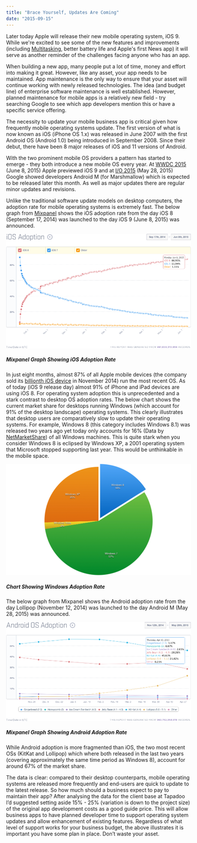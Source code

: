 ```yaml
---
title: "Brace Yourself, Updates Are Coming"
date: "2015-09-15"
---
```


Later today Apple will release their new mobile operating system, iOS 9. While we're excited to see some of the new features and improvements (including [Multitasking](https://tapadoo.wpengine.com/2015/imultitask-therefore-ipad/), better battery life and Apple's first News app) it will serve as another reminder of the challenges facing anyone who has an app.

When building a new app, many people put a lot of time, money and effort into making it great. However, like any asset, your app needs to be maintained. App maintenance is the only way to ensure that your asset will continue working with newly released technologies. The idea (and budget line) of enterprise software maintenance is well established. However, planned maintenance for mobile apps is a relatively new field - try searching Google to see which app developers mention this or have a specific service offering.

The necessity to update your mobile business app is critical given how frequently mobile operating systems update. The first version of what is now known as iOS (iPhone OS 1.x) was released in June 2007 with the first Android OS (Android 1.0) being introduced in September 2008. Since their debut, there have been 8 major releases of iOS and 11 versions of Android.

With the two prominent mobile OS providers a pattern has started to emerge - they both introduce a new mobile OS every year. At [WWDC 2015](http://www.apple.com/live/2015-june-event/) (June 8, 2015) Apple previewed iOS 9 and at [I/O 2015](https://www.youtube.com/watch?v=7V-fIGMDsmE) (May 28, 2015) Google showed developers Android M (for Marshmallow) which is expected to be released later this month. As well as major updates there are regular minor updates and revisions.

Unlike the traditional software update models on desktop computers, the adoption rate for mobile operating systems is extremely fast. The below graph from [Mixpanel](https://mixpanel.com/) shows the iOS adoption rate from the day iOS 8 (September 17, 2014) was launched to the day iOS 9 (June 8, 2015) was announced.

[![iOS Adoption](images/iOS-Adoption.png)](https://tapadoo.wpengine.com/wp-content/uploads/2015/09/iOS-Adoption.png)

##### _Mixpanel Graph Showing iOS Adoption Rate_

In just eight months, almost 87% of all Apple mobile devices (the company sold its [billionth iOS device](https://twitter.com/pschiller/status/560197288048340992) in November 2014) run the most recent OS. As of today (iOS 9 release day) almost 91% of iPhone and iPad devices are using iOS 8. For operating system adoption this is unprecedented and a stark contrast to desktop OS adoption rates. The below chart shows the current market share for desktops running Windows (which account for 91% of the desktop landscape) operating systems. This clearly illustrates that desktop users are comparatively slow to update their operating systems. For example, Windows 8 (this category includes Windows 8.1) was released two years ago yet today only accounts for 16% (Data by [NetMarketShare](https://www.netmarketshare.com/operating-system-market-share.aspx?qprid=10&qpcustomd=0)) of all Windows machines. This is quite stark when you consider Windows 8 is eclipsed by Windows XP, a 2001 operating system that Microsoft stopped supporting last year. This would be unthinkable in the mobile space.

![Windows Adoption](images/Windows-Adoption-1024x615.png)

##### _Chart Showing Windows Adoption Rate_

The below graph from Mixpanel shows the Android adoption rate from the day Lollipop (November 12, 2014) was launched to the day Android M (May 28, 2015) was announced.

[![Android OS Adoption](images/Android-OS-Adoption.png)](https://tapadoo.wpengine.com/wp-content/uploads/2015/09/Android-OS-Adoption.png)

##### _Mixpanel Graph Showing Android Adoption Rate_

While Android adoption is more fragmented than iOS, the two most recent OSs (KitKat and Lollipop) which where both released in the last two years (covering approximately the same time period as Windows 8), account for around 67% of the market share.

The data is clear: compared to their desktop counterparts, mobile operating systems are released more frequently and end-users are quick to update to the latest release. So how much should a business expect to pay to maintain their app? After analysing the data for the client base at Tapadoo I’d suggested setting aside 15% - 25% (variation is down to the project size) of the original app development costs as a good guide price. This will allow business apps to have planned developer time to support operating system updates and allow enhancement of existing features. Regardless of what level of support works for your business budget, the above illustrates it is important you have some plan in place. Don’t waste your asset.
